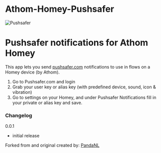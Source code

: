 # Athom-Homey-Pushsafer
![Pushsafer](https://www.pushsafer.com/de/assets/logos/logo.png)

# Pushsafer notifications for Athom Homey

This app lets you send [pushsafer.com](https://www.pushsafer.com/) notifications to use in flows on a Homey device (by Athom).

1. Go to Pushsafer.com and login
2. Grab your user key or alias key (with predefined device, sound, icon & vibration)
3. Go to settings on your Homey, and under Pushsafer Notifications fill in your private or alias key and save.

### Changelog

0.0.1
- initial release

Forked from and original created by: [PandaNL](https://github.com/PandaNL/nl.tonversteeg.pushover)

